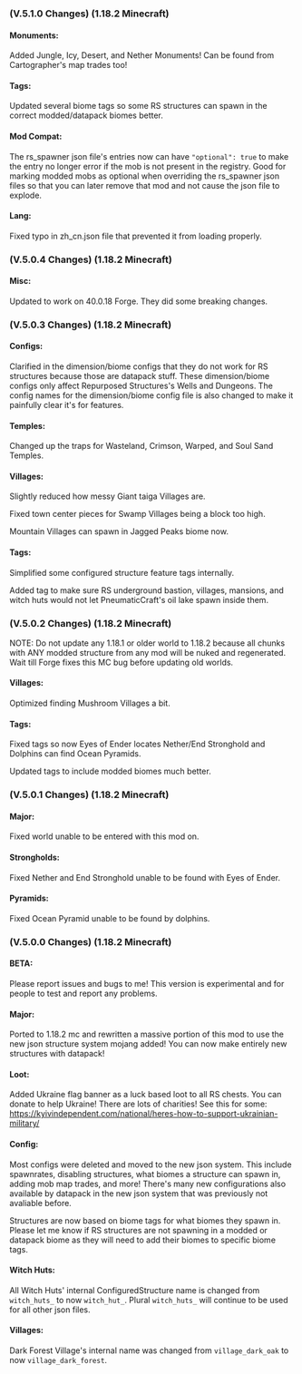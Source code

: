 ### **(V.5.1.0 Changes) (1.18.2 Minecraft)**

#### Monuments:
Added Jungle, Icy, Desert, and Nether Monuments! Can be found from Cartographer's map trades too!

#### Tags:
Updated several biome tags so some RS structures can spawn in the correct modded/datapack biomes better.

#### Mod Compat:
The rs_spawner json file's entries now can have `"optional": true` to make the entry no longer error if the mob is not present in the registry.
  Good for marking modded mobs as optional when overriding the rs_spawner json files so that you can later remove that mod and not cause the json file to explode.

#### Lang:
Fixed typo in zh_cn.json file that prevented it from loading properly.


### **(V.5.0.4 Changes) (1.18.2 Minecraft)**

#### Misc:
Updated to work on 40.0.18 Forge. They did some breaking changes.


### **(V.5.0.3 Changes) (1.18.2 Minecraft)**

#### Configs:
Clarified in the dimension/biome configs that they do not work for RS structures because those are datapack stuff. 
 These dimension/biome configs only affect Repurposed Structures's Wells and Dungeons.
 The config names for the dimension/biome config file is also changed to make it painfully clear it's for features.

#### Temples:
Changed up the traps for Wasteland, Crimson, Warped, and Soul Sand Temples.

#### Villages:
Slightly reduced how messy Giant taiga Villages are.

Fixed town center pieces for Swamp Villages being a block too high.

Mountain Villages can spawn in Jagged Peaks biome now.

#### Tags:
Simplified some configured structure feature tags internally.

Added tag to make sure RS underground bastion, villages, mansions, and witch huts would not let PneumaticCraft's oil lake spawn inside them. 


### **(V.5.0.2 Changes) (1.18.2 Minecraft)**

NOTE: Do not update any 1.18.1 or older world to 1.18.2 because all chunks with ANY modded structure from any mod will be nuked and  regenerated.
 Wait till Forge fixes this MC bug before updating old worlds.

#### Villages:
Optimized finding Mushroom Villages a bit.

#### Tags:
Fixed tags so now Eyes of Ender locates Nether/End Stronghold and Dolphins can find Ocean Pyramids.

Updated tags to include modded biomes much better.


### **(V.5.0.1 Changes) (1.18.2 Minecraft)**

#### Major:
Fixed world unable to be entered with this mod on.

#### Strongholds:
Fixed Nether and End Stronghold unable to be found with Eyes of Ender.

#### Pyramids:
Fixed Ocean Pyramid unable to be found by dolphins.

### **(V.5.0.0 Changes) (1.18.2 Minecraft)**

#### BETA:
Please report issues and bugs to me! This version is experimental and for people to test and report any problems.

#### Major:
Ported to 1.18.2 mc and rewritten a massive portion of this mod to use the new json structure system mojang added!
 You can now make entirely new structures with datapack!

#### Loot:
Added Ukraine flag banner as a luck based loot to all RS chests.
 You can donate to help Ukraine! There are lots of charities! See this for some: https://kyivindependent.com/national/heres-how-to-support-ukrainian-military/

#### Config:
Most configs were deleted and moved to the new json system. This include spawnrates, disabling structures,
 what biomes a structure can spawn in, adding mob map trades, and more! There's many new configurations also
 available by datapack in the new json system that was previously not avaliable before.

Structures are now based on biome tags for what biomes they spawn in. Please let me know if RS structures are not
 spawning in a modded or datapack biome as they will need to add their biomes to specific biome tags.

#### Witch Huts:
All Witch Huts' internal ConfiguredStructure name is changed from `witch_huts_` to now `witch_hut_`.
 Plural `witch_huts_` will continue to be used for all other json files.

#### Villages:
Dark Forest Village's internal name was changed from `village_dark_oak` to now `village_dark_forest`.